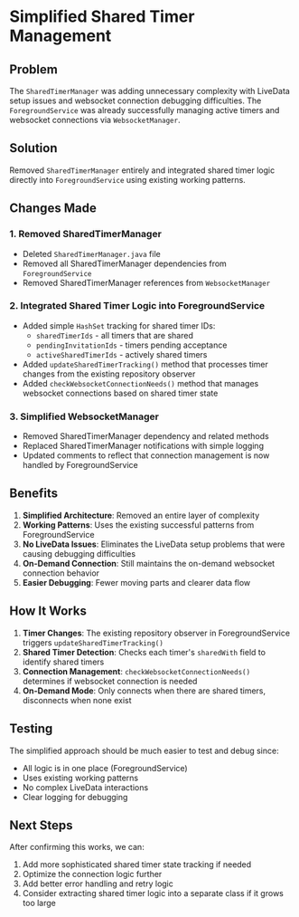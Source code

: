 # Simplified Shared Timer Management

## Problem
The `SharedTimerManager` was adding unnecessary complexity with LiveData setup issues and websocket connection debugging difficulties. The `ForegroundService` was already successfully managing active timers and websocket connections via `WebsocketManager`.

## Solution
Removed `SharedTimerManager` entirely and integrated shared timer logic directly into `ForegroundService` using existing working patterns.

## Changes Made

### 1. Removed SharedTimerManager
- Deleted `SharedTimerManager.java` file
- Removed all SharedTimerManager dependencies from `ForegroundService`
- Removed SharedTimerManager references from `WebsocketManager`

### 2. Integrated Shared Timer Logic into ForegroundService
- Added simple `HashSet` tracking for shared timer IDs:
  - `sharedTimerIds` - all timers that are shared
  - `pendingInvitationIds` - timers pending acceptance
  - `activeSharedTimerIds` - actively shared timers
- Added `updateSharedTimerTracking()` method that processes timer changes from the existing repository observer
- Added `checkWebsocketConnectionNeeds()` method that manages websocket connections based on shared timer state

### 3. Simplified WebsocketManager
- Removed SharedTimerManager dependency and related methods
- Replaced SharedTimerManager notifications with simple logging
- Updated comments to reflect that connection management is now handled by ForegroundService

## Benefits

1. **Simplified Architecture**: Removed an entire layer of complexity
2. **Working Patterns**: Uses the existing successful patterns from ForegroundService
3. **No LiveData Issues**: Eliminates the LiveData setup problems that were causing debugging difficulties
4. **On-Demand Connection**: Still maintains the on-demand websocket connection behavior
5. **Easier Debugging**: Fewer moving parts and clearer data flow

## How It Works

1. **Timer Changes**: The existing repository observer in ForegroundService triggers `updateSharedTimerTracking()`
2. **Shared Timer Detection**: Checks each timer's `sharedWith` field to identify shared timers
3. **Connection Management**: `checkWebsocketConnectionNeeds()` determines if websocket connection is needed
4. **On-Demand Mode**: Only connects when there are shared timers, disconnects when none exist

## Testing
The simplified approach should be much easier to test and debug since:
- All logic is in one place (ForegroundService)
- Uses existing working patterns
- No complex LiveData interactions
- Clear logging for debugging

## Next Steps
After confirming this works, we can:
1. Add more sophisticated shared timer state tracking if needed
2. Optimize the connection logic further
3. Add better error handling and retry logic
4. Consider extracting shared timer logic into a separate class if it grows too large 